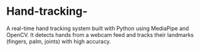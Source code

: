 # Hand-tracking-
A real-time hand tracking system built with Python using MediaPipe and OpenCV. It detects hands from a webcam feed and tracks their landmarks (fingers, palm, joints) with high accuracy.
